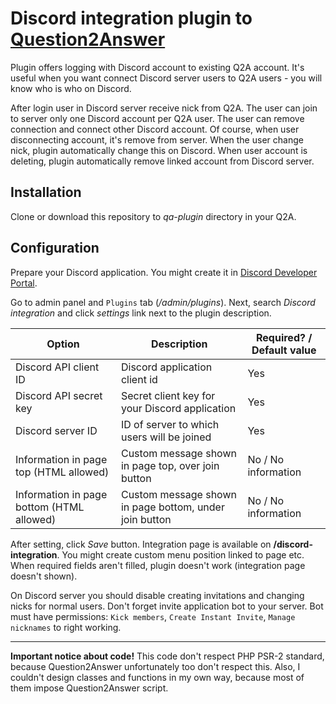 # Discord integration plugin to [Question2Answer](http://question2answer.org/)

Plugin offers logging with Discord account to existing Q2A account. It's useful when you want connect Discord server users to Q2A users - you will know who is who on Discord.

After login user in Discord server receive nick from Q2A. The user can join to server only one Discord account per Q2A user. The user can remove connection and connect other Discord account. Of course, when user disconnecting account, it's remove from server. When the user change nick, plugin automatically change this on Discord. When user account is deleting, plugin automatically remove linked account from Discord server. 

## Installation

Clone or download this repository to *qa-plugin* directory in your Q2A.
 
## Configuration

Prepare your Discord application. You might create it in [Discord Developer Portal](https://discordapp.com/developers/applications/).

Go to admin panel and `Plugins` tab (*/admin/plugins*). Next, search *Discord integration* and click *settings* link next to the plugin description.

| Option | Description | Required? / Default value |
| --- | --- | --- |
| Discord API client ID | Discord application client id | Yes |
| Discord API secret key | Secret client key for your Discord application | Yes |
| Discord server ID | ID of server to which users will be joined | Yes |
| Information in page top (HTML allowed) | Custom message shown in page top, over join button | No / No information |
| Information in page bottom (HTML allowed) | Custom message shown in page bottom, under join button | No / No information |

After setting, click *Save* button. Integration page is available on **/discord-integration**. You might create custom menu position linked to page etc. When required fields aren't filled, plugin doesn't work (integration page doesn't shown).

On Discord server you should disable creating invitations and changing nicks for normal users. Don't forget invite application bot to your server. Bot must have permissions: `Kick members`, `Create Instant Invite`, `Manage nicknames` to right working.

---

**Important notice about code!**
This code don't respect PHP PSR-2 standard, because Question2Answer unfortunately too don't respect this. Also, I couldn't design classes and functions in my own way, because most of them impose Question2Answer script.
